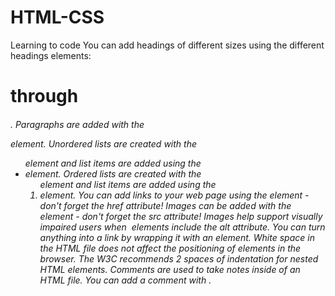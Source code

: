 # HTML-CSS
Learning to code
You can add headings of different sizes using the different headings elements: <h1> through <h6>.
Paragraphs are added with the <p> element.
Unordered lists are created with the <ul> element and list items are added using the <li> element.
Ordered lists are created with the <ol> element and list items are added using the <li> element.
You can add links to your web page using the <a> element - don't forget the href attribute!
Images can be added with the <img> element - don't forget the src attribute!
Images help support visually impaired users when <img> elements include the alt attribute.
You can turn anything into a link by wrapping it with an <a> element.
White space in the HTML file does not affect the positioning of elements in the browser.
The W3C recommends 2 spaces of indentation for nested HTML elements.
Comments are used to take notes inside of an HTML file. You can add a comment with <!-- This is a comment -->.
